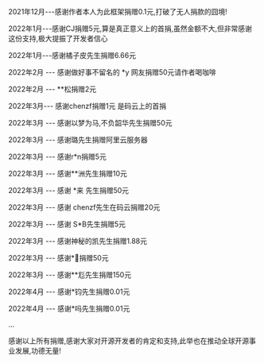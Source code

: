 2021年12月---感谢作者本人为此框架捐赠0.1元,打破了无人捐款的囧境!

2022年1月---感谢CJ捐赠5元,算是真正意义上的首捐,虽然金额不大,但非常感谢这份支持,极大提振了开发者信心

2022年1月---感谢橘子皮先生捐赠6.66元

2022年2月 --- 感谢做好事不留名的 *y 网友捐赠50元请作者喝咖啡

2022年2月 --- **松捐赠2元

2022年3月--- 感谢chenzf捐赠1元 是码云上的首捐 

2022年3月 --- 感谢以梦为马,不负韶华先生捐赠50元

2022年3月 --- 感谢璐先生捐赠阿里云服务器

2022年3月 --- 感谢r*n捐赠5元

2022年3月 --- 感谢**洲先生捐赠10元

2022年3月 --- 感谢 *来 先生捐赠50元

2022年3月 --- 感谢 chenzf先生在码云捐赠20元

2022年3月 --- 感谢 S*B先生捐赠5元

2022年3月 --- 感谢神秘的凯先生捐赠1.88元

2022年3月 --- 感谢*🐸捐赠50元

2022年3月 --- 感谢**尨先生捐赠150元

2022年4月 --- 感谢*钧先生捐赠0.01元

2022年4月 --- 感谢*吗先生捐赠0.01元

...

感谢以上所有捐赠,感谢大家对开源开发者的肯定和支持,此举也在推动全球开源事业发展,功德无量!
